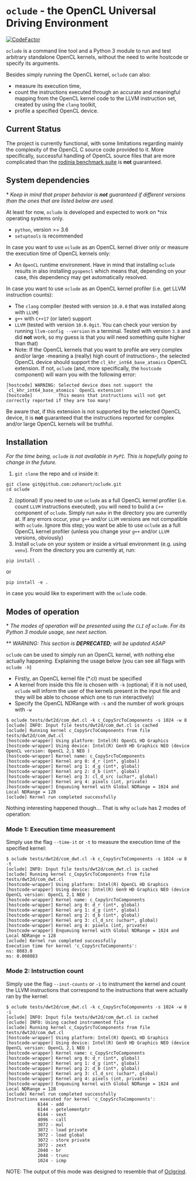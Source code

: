 # `oclude` - the OpenCL Universal Driving Environment

[![CodeFactor](https://www.codefactor.io/repository/github/zehanort/oclude/badge)](https://www.codefactor.io/repository/github/zehanort/oclude)

`oclude` is a command line tool and a Python 3 module to run and test arbitrary standalone OpenCL kernels, without the need to write hostcode or specify its arguments.

Besides simply running the OpenCL kernel, `oclude` can also:
- measure its execution time,
- count the instructions executed through an accurate and meaningful mapping from the OpenCL kernel code to the LLVM instruction set, created by using the `clang` toolkit,
- profile a specified OpenCL device.

## Current Status

The project is currently functional, with some limitations regarding mainly the complexity of the OpenCL C source code provided to it.
More specifically, successful handling of OpenCL source files that are more complicated than the [rodinia benchmark suite](https://github.com/zehanort/oclude/tree/master/tests/rodinia_kernels) is **not** guaranteed.

## System dependencies

\* *Keep in mind that proper behavior is **not** guaranteed if different versions than the ones that are listed below are used.*

At least for now, `oclude` is developed and expected to work on \*nix operating systems only.

- `python`, version >= 3.6
- `setuptools` is recommended

In case you want to use `oclude` as an OpenCL kernel driver only or measure the execution time of OpenCL kernels only:
- An `OpenCL` runtime environment. Have in mind that installing `oclude` results in also installing `pyopencl` which means that, depending on your case, this dependency may get automatically resolved.

In case you want to use `oclude` as an OpenCL kernel profiler (i.e. get LLVM instruction counts):
- The `clang` compiler (tested with version `10.0.0` that was installed along with `LLVM`)
- `g++` with `C++17` (or later) support
- `LLVM` (tested with version `10.0.0git`. You can check your version by running `llvm-config --version` in a terminal. Tested with version `3.8` and did **not** work, so my guess is that you will need something quite higher than that)
- Note: If the OpenCL kernels that you want to profile are very complex and/or large -meaning a (really) high count of instructions-, the selected OpenCL device should support the `cl_khr_int64_base_atomics` OpenCL extension. If not, `oclude` (and, more specifically, the `hostcode` component) will warn you with the following error:
```
[hostcode] WARNING: Selected device does not support the `cl_khr_int64_base_atomics` OpenCL extension!
[hostcode]          This means that instructions will not get correctly reported if they are too many!
```
Be aware that, if this extension is not supported by the selected OpenCL device, it is **not** guaranteed that the instructions reported for complex and/or large OpenCL kernels will be truthful.

## Installation

*For the time being, `oclude` is not available in `PyPI`. This is hopefully going to change in the future.*

1. `git clone` the repo and `cd` inside it:
```
git clone git@github.com:zehanort/oclude.git
cd oclude
```
2. (optional) If you need to use `oclude` as a full OpenCL kernel profiler (i.e. count `LLVM` instructions executed), you will need to build a `C++` component of `oclude`. Simply run `make` in the directory you are currently at. If any errors occur, your `g++` and/or `LLVM` versions are not compatible with `oclude`. Ignore this step; you want be able to use `oclude` as a full OpenCL kernel profiler (unless you change your `g++` and/or `LLVM` versions, obviously)
3. Install `oclude` on your system or inside a virtual environment (e.g. using `venv`). From the directory you are currently at, run:
```
pip install .
```
or
```
pip install -e .
```
in case you would like to experiment with the `oclude` code.

## Modes of operation

\* *The modes of operation will be presented using the `CLI` of `oclude`. For its Python 3 module usage, see next section.*

\*\* *WARNING: This section is **DEPRECATED**; will be updated ASAP*

`oclude` can be used to simply run an OpenCL kernel, with nothing else actually happening. Explaining the usage below (you can see all flags with `oclude -h`)
- Firstly, an OpenCL kernel file (\*.cl) must be specified
- A kernel from inside this file is chosen with `-k` (optional; if it is not used, `oclude` will inform the user of the kernels present in the input file and they will be able to choose which one to run interactively)
- Specify the OpenCL NDRange with `-s` and the number of work groups with `-w`

```
$ oclude tests/dwt2d/com_dwt.cl -k c_CopySrcToComponents -s 1024 -w 8
[oclude] INFO: Input file tests/dwt2d/com_dwt.cl is cached
[oclude] Running kernel c_CopySrcToComponents from file tests/dwt2d/com_dwt.cl
[hostcode-wrapper] Using platform: Intel(R) OpenCL HD Graphics
[hostcode-wrapper] Using device: Intel(R) Gen9 HD Graphics NEO (device OpenCL version: OpenCL 2.1 NEO )
[hostcode-wrapper] Kernel name: c_CopySrcToComponents
[hostcode-wrapper] Kernel arg 0: d_r (int*, global)
[hostcode-wrapper] Kernel arg 1: d_g (int*, global)
[hostcode-wrapper] Kernel arg 2: d_b (int*, global)
[hostcode-wrapper] Kernel arg 3: cl_d_src (uchar*, global)
[hostcode-wrapper] Kernel arg 4: pixels (int, private)
[hostcode-wrapper] Enqueuing kernel with Global NDRange = 1024 and Local NDRange = 128
[oclude] Kernel run completed successfully
```

Nothing interesting happened though... That is why `oclude` has 2 modes of operation:

### Mode 1: Execution time measurement

Simply use the flag `--time-it` or `-t` to measure the execution time of the specified kernel:

```
$ oclude tests/dwt2d/com_dwt.cl -k c_CopySrcToComponents -s 1024 -w 8 -t
[oclude] INFO: Input file tests/dwt2d/com_dwt.cl is cached
[oclude] Running kernel c_CopySrcToComponents from file tests/dwt2d/com_dwt.cl
[hostcode-wrapper] Using platform: Intel(R) OpenCL HD Graphics
[hostcode-wrapper] Using device: Intel(R) Gen9 HD Graphics NEO (device OpenCL version: OpenCL 2.1 NEO )
[hostcode-wrapper] Kernel name: c_CopySrcToComponents
[hostcode-wrapper] Kernel arg 0: d_r (int*, global)
[hostcode-wrapper] Kernel arg 1: d_g (int*, global)
[hostcode-wrapper] Kernel arg 2: d_b (int*, global)
[hostcode-wrapper] Kernel arg 3: cl_d_src (uchar*, global)
[hostcode-wrapper] Kernel arg 4: pixels (int, private)
[hostcode-wrapper] Enqueuing kernel with Global NDRange = 1024 and Local NDRange = 128
[oclude] Kernel run completed successfully
Execution time for kernel 'c_CopySrcToComponents':
ns: 8083.0
ms: 0.008083
```

### Mode 2: Intstruction count

Simply use the flag `--inst-counts` or `-i` to instrument the kernel and count the LLVM instructions that correspond to the instructions that were actually ran by the kernel:

```
$ oclude tests/dwt2d/com_dwt.cl -k c_CopySrcToComponents -s 1024 -w 8 -i
[oclude] INFO: Input file tests/dwt2d/com_dwt.cl is cached
[oclude] INFO: Using cached instrumented file
[oclude] Running kernel c_CopySrcToComponents from file tests/dwt2d/com_dwt.cl
[hostcode-wrapper] Using platform: Intel(R) OpenCL HD Graphics
[hostcode-wrapper] Using device: Intel(R) Gen9 HD Graphics NEO (device OpenCL version: OpenCL 2.1 NEO )
[hostcode-wrapper] Kernel name: c_CopySrcToComponents
[hostcode-wrapper] Kernel arg 0: d_r (int*, global)
[hostcode-wrapper] Kernel arg 1: d_g (int*, global)
[hostcode-wrapper] Kernel arg 2: d_b (int*, global)
[hostcode-wrapper] Kernel arg 3: cl_d_src (uchar*, global)
[hostcode-wrapper] Kernel arg 4: pixels (int, private)
[hostcode-wrapper] Enqueuing kernel with Global NDRange = 1024 and Local NDRange = 128
[oclude] Kernel run completed successfully
Instructions executed for kernel 'c_CopySrcToComponents':
            6144 - add
            6144 - getelementptr
            6144 - sext
            4096 - call
            3072 - mul
            3072 - load private
            3072 - load global
            3072 - store private
            3072 - zext
            2048 - br
            2048 - trunc
            1024 - icmp
```

NOTE: The output of this mode was designed to resemble that of [Oclgrind](https://github.com/jrprice/Oclgrind).
